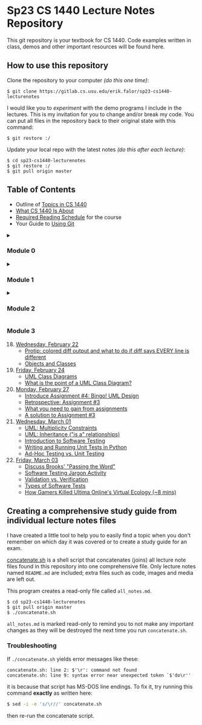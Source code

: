 # Sp23 CS 1440 Lecture Notes Repository

This git repository is your textbook for CS 1440.
Code examples written in class, demos and other important resources will be found here.


## How to use this repository

Clone the repository to your computer *(do this one time)*:

```
$ git clone https://gitlab.cs.usu.edu/erik.falor/sp23-cs1440-lecturenotes
```

I would like you to *experiment* with the demo programs I include in the lectures.  This is my invitation for you to change and/or break my code.  You can put all files in the repository back to their original state with this command:

```
$ git restore :/
```

Update your local repo with the latest notes *(do this after each lecture)*:

```
$ cd sp23-cs1440-lecturenotes
$ git restore :/
$ git pull origin master
```


## Table of Contents

*   Outline of [Topics in CS 1440](./Outline_of_Topics.md)
*   [What CS 1440 Is About](./What_CS_1440_Is_About.md)
*   [Required Reading Schedule](./Required_Reading_Schedule.md) for the course
*   Your Guide to [Using Git](./Using_Git/README.md)

<details>
<summary><h3>Module 0</h3></summary>

01. [Monday, January 09](./Module0/Lec01-Mon_Jan_09/README.md)
	* [Get to know your professor](./Module0/Lec01-Mon_Jan_09/README.md#get-to-know-your-professor)
	* [You're hired](./Module0/Lec01-Mon_Jan_09/README.md#youre-hired)
	* [What CS 1440 is about](./Module0/Lec01-Mon_Jan_09/README.md#what-cs-1440-is-about)
	* [Problem-Solving Activity: When will you find time to sleep](./Module0/Lec01-Mon_Jan_09/README.md#problem-solving-activity-when-will-you-find-time-to-sleep)
02. [Wednesday, January 11](./Module0/Lec02-Wed_Jan_11/README.md)
	* [Be The Designated Questioner](./Module0/Lec02-Wed_Jan_11/README.md#be-the-designated-questioner)
	* [Setting up your computer for DuckieCorp](./Module0/Lec02-Wed_Jan_11/README.md#setting-up-your-computer-for-duckiecorp)
	* [Assignment #0: Shell Tutor](./Module0/Lec02-Wed_Jan_11/README.md#assignment-0-shell-tutor)
	* [Why are we learning an interface straight out of the 70's](./Module0/Lec02-Wed_Jan_11/README.md#why-are-we-learning-an-interface-straight-out-of-the-70s)
	* [Unix command line basics](./Module0/Lec02-Wed_Jan_11/README.md#unix-command-line-basics)
03. [Friday, January 13](./Module0/Lec03-Fri_Jan_13/README.md)
	* [Using Git at DuckieCorp](./Module0/Lec03-Fri_Jan_13/README.md#using-git-at-duckiecorp)
04. [Wednesday, January 18](./Module0/Lec04-Wed_Jan_18/README.md)
	* [When to Submit Your Work](./Module0/Lec04-Wed_Jan_18/README.md#when-to-submit-your-work)
	* [Assignment #1: Tic-Tac-Toe](./Module0/Lec04-Wed_Jan_18/README.md#assignment-1-tic-tac-toe)
	* [Software Development Plan and Sprint Signature](./Module0/Lec04-Wed_Jan_18/README.md#software-development-plan-and-sprint-signature)
	* [The Markdown markup language](./Module0/Lec04-Wed_Jan_18/README.md#the-markdown-markup-language)
05. [Friday, January 20](./Module0/Lec05-Fri_Jan_20/README.md)
	* [Stand Up Scrum Meetings](./Module0/Lec05-Fri_Jan_20/README.md#stand-up-scrum-meetings)
	* [Retrospective: Assignment #0](./Module0/Lec05-Fri_Jan_20/README.md#retrospective-assignment-0)
	* [How to Report Bugs Effectively](./Module0/Lec05-Fri_Jan_20/README.md#how-to-report-bugs-effectively)
06. [Monday, January 23](./Module0/Lec06-Mon_Jan_23/README.md)
	* [How to Use the Lecture Notes](./Module0/Lec06-Mon_Jan_23/README.md#how-to-use-the-lecture-notes)
	* [Using Modules for code organization](./Module0/Lec06-Mon_Jan_23/README.md#using-modules-for-code-organization)
	* [Namespace Collision Quiz](./Module0/Lec06-Mon_Jan_23/README.md#namespace-collision-quiz)

</details>


<details>
<summary><h3>Module 1</h3></summary>

07. [Wednesday, January 25](./Module1/Lec07-Wed_Jan_25/README.md)
	* [The Read, Eval, Print, Loop (REPL)](./Module1/Lec07-Wed_Jan_25/README.md#the-read-eval-print-loop-repl)
	* [What is an IDE?](./Module1/Lec07-Wed_Jan_25/README.md#what-is-an-ide)
	* [Coding by context menu (and other IDE pitfalls)](./Module1/Lec07-Wed_Jan_25/README.md#coding-by-context-menu-and-other-ide-pitfalls)
08. [Friday, January 27](./Module1/Lec08-Fri_Jan_27/README.md)
	* [The REPL is your code lab](./Module1/Lec08-Fri_Jan_27/README.md#the-repl-is-your-code-lab)
	* [How to Run Programs](./Module1/Lec08-Fri_Jan_27/README.md#how-to-run-programs)
09. [Monday, January 30](./Module1/Lec09-Mon_Jan_30/README.md)
	* [Retrospective: Assignment #1](./Module1/Lec09-Mon_Jan_30/README.md#retrospective-assignment-1)
	* [Assignment #2 - Text Tools](./Module1/Lec09-Mon_Jan_30/README.md#assignment-2-text-tools)
	* [Assignment #1 Code ~~Review~~ Roast](./Module1/Lec09-Mon_Jan_30/README.md#assignment-1-code-review-roast)
	* [What does PyCharm's green "Run" button *really* do?](./Module1/Lec09-Mon_Jan_30/README.md#what-does-pycharms-green-run-button-really-do)
10. [Wednesday, February 01](./Module1/Lec10-Wed_Feb_01/README.md)
	* [Debugging](./Module1/Lec10-Wed_Feb_01/README.md#debugging)
	* [Ten Cool Debugging Tricks That Will Impress Your Friends](./Module1/Lec10-Wed_Feb_01/README.md#ten-cool-debugging-tricks-that-will-impress-your-friends)
	* [How to Debug Anything in Four Easy Steps](./Module1/Lec10-Wed_Feb_01/README.md#how-to-debug-anything-in-four-easy-steps)
	* [Rubber Duck Debugging](./Module1/Lec10-Wed_Feb_01/README.md#rubber-duck-debugging)
	* [The "Wolf Fence" Algorithm for Finding Bugs](./Module1/Lec10-Wed_Feb_01/README.md#the-wolf-fence-algorithm-for-finding-bugs)
	* [How to Read a Stack Trace](./Module1/Lec10-Wed_Feb_01/README.md#how-to-read-a-stack-trace)
11. [Friday, February 03](./Module1/Lec11-Fri_Feb_03/README.md)
	* [Fred Brooks Jr.'s "The Tar Pit"](./Module1/Lec11-Fri_Feb_03/README.md#fred-brooks-jrs-the-tar-pit)
	* [Reading files in Python](./Module1/Lec11-Fri_Feb_03/README.md#reading-files-in-python)
	* [How to write the `cat` text tool](./Module1/Lec11-Fri_Feb_03/README.md#how-to-write-the-cat-text-tool)
	* [IDE Debugger Tools](./Module1/Lec11-Fri_Feb_03/README.md#ide-debugger-tools)
	* [Direct Debugging in the IDE](./Module1/Lec11-Fri_Feb_03/README.md#direct-debugging-in-the-ide)
	* [The call stack](./Module1/Lec11-Fri_Feb_03/README.md#the-call-stack)
	* [Another cool tool: the expression evaluator](./Module1/Lec11-Fri_Feb_03/README.md#another-cool-tool-the-expression-evaluator)

</details>


<details>
<summary><h3>Module 2</h3></summary>

12. [Monday, February 06](./Module2/Lec12-Mon_Feb_06/README.md)
	* [What kinds of programming languages are there?](./Module2/Lec12-Mon_Feb_06/README.md#what-kinds-of-programming-languages-are-there)
13. [Wednesday, February 08](./Module2/Lec13-Wed_Feb_08/README.md)
	* [Python's Built-in Data Structures](./Module2/Lec13-Wed_Feb_08/README.md#pythons-built-in-data-structures)
	* [Which data structure will give me the best performance](./Module2/Lec13-Wed_Feb_08/README.md#which-data-structure-will-give-me-the-best-performance)
	* [When should I use an *unordered* collection](./Module2/Lec13-Wed_Feb_08/README.md#when-should-i-use-an-unordered-collection)
14. [Friday, February 10](./Module2/Lec14-Fri_Feb_10/README.md)
	* [Demo: Making a dictionary out of favorite_colors.dat](./Module2/Lec14-Fri_Feb_10/README.md#demo-making-a-dictionary-out-of-favorite_colorsdat)
	* [`eval()` is evil](./Module2/Lec14-Fri_Feb_10/README.md#eval-is-evil)
15. [Monday, February 13](./Module2/Lec15-Mon_Feb_13/README.md)
	* [Introduce Assignment #3: Big Data Processing](./Module2/Lec15-Mon_Feb_13/README.md#introduce-assignment-3-big-data-processing)
	* [Assignment #2 Retrospective](./Module2/Lec15-Mon_Feb_13/README.md#assignment-2-retrospective)
	* [A solution to `paste`](./Module2/Lec15-Mon_Feb_13/README.md#a-solution-to-paste)
	* [Assignment #2 Code ~~Review~~ Roast](./Module2/Lec15-Mon_Feb_13/README.md#assignment-2-code-review-roast)
16. [Wednesday, February 15](./Module2/Lec16-Wed_Feb_15/README.md)
	* [Intermediate Git](./Module2/Lec16-Wed_Feb_15/README.md#intermediate-git)
17. [Friday, February 17](./Module2/Lec17-Fri_Feb_17/README.md)
	* [How to Read Documentation](./Module2/Lec17-Fri_Feb_17/README.md#how-to-read-documentation)
	* [Applying Text Tools to Assignment #3](./Module2/Lec17-Fri_Feb_17/README.md#applying-text-tools-to-assignment-3)
	* [Write the `startgrep` text tool](./Module2/Lec17-Fri_Feb_17/README.md#write-the-startgrep-text-tool)
	* [Redirect a program's output with the shell](./Module2/Lec17-Fri_Feb_17/README.md#redirect-a-programs-output-with-the-shell)

</details>


### Module 3
18. [Wednesday, February 22](./Module3/Lec18-Wed_Feb_22/README.md)
	* [Protip: colored diff output and what to do if diff says EVERY line is different](./Module3/Lec18-Wed_Feb_22/README.md#protip-colored-diff-output-and-what-to-do-if-diff-says-every-line-is-different)
	* [Objects and Classes](./Module3/Lec18-Wed_Feb_22/README.md#objects-and-classes)
19. [Friday, February 24](./Module3/Lec19-Fri_Feb_24/README.md)
	* [UML Class Diagrams](./Module3/Lec19-Fri_Feb_24/README.md#uml-class-diagrams)
	* [What is the point of a UML Class Diagram?](./Module3/Lec19-Fri_Feb_24/README.md#what-is-the-point-of-a-uml-class-diagram)
20. [Monday, February 27](./Module3/Lec20-Mon_Feb_27/README.md)
	* [Introduce Assignment #4: Bingo! UML Design](./Module3/Lec20-Mon_Feb_27/README.md#introduce-assignment-4-bingo-uml-design)
	* [Retrospective: Assignment #3](./Module3/Lec20-Mon_Feb_27/README.md#retrospective-assignment-3)
	* [What you need to gain from assignments](./Module3/Lec20-Mon_Feb_27/README.md#what-you-need-to-gain-from-assignments)
	* [A solution to Assignment #3](./Module3/Lec20-Mon_Feb_27/README.md#a-solution-to-assignment-3)
21. [Wednesday, March 01](./Module3/Lec21-Wed_Mar_01/README.md)
	* [UML: Multiplicity Constraints](./Module3/Lec21-Wed_Mar_01/README.md#uml-multiplicity-constraints)
	* [UML: Inheritance ("is a" relationships)](./Module3/Lec21-Wed_Mar_01/README.md#uml-inheritance-is-a-relationships)
	* [Introduction to Software Testing](./Module3/Lec21-Wed_Mar_01/README.md#introduction-to-software-testing)
	* [Writing and Running Unit Tests in Python](./Module3/Lec21-Wed_Mar_01/README.md#writing-and-running-unit-tests-in-python)
	* [Ad-Hoc Testing vs. Unit Testing](./Module3/Lec21-Wed_Mar_01/README.md#ad-hoc-testing-vs-unit-testing)
22. [Friday, March 03](./Module3/Lec22-Fri_Mar_03/README.md)
	* [Discuss Brooks' "Passing the Word"](./Module3/Lec22-Fri_Mar_03/README.md#discuss-brooks-passing-the-word)
	* [Software Testing Jargon Activity](./Module3/Lec22-Fri_Mar_03/README.md#software-testing-jargon-activity)
	* [Validation vs. Verification](./Module3/Lec22-Fri_Mar_03/README.md#validation-vs-verification)
	* [Types of Software Tests](./Module3/Lec22-Fri_Mar_03/README.md#types-of-software-tests)
	* [How Gamers Killed Ultima Online's Virtual Ecology (~8 mins)](./Module3/Lec22-Fri_Mar_03/README.md#how-gamers-killed-ultima-onlines-virtual-ecology-8-mins)



## Creating a comprehensive study guide from individual lecture notes files

I have created a little tool to help you to easily find a topic when you don't
remember on which day it was covered or to create a study guide for an exam.

[concatenate.sh](./concatenate.sh) is a shell script that concatenates (joins)
all lecture note files found in this repository into one comprehensive file.
Only lecture notes named `README.md` are included; extra files such as code,
images and media are left out.

This program creates a read-only file called `all_notes.md`.

```
$ cd sp23-cs1440-lecturenotes
$ git pull origin master
$ ./concatenate.sh
```

`all_notes.md`  is marked read-only to remind you to not make any important
changes as they will be destroyed the next time you run `concatenate.sh`.


### Troubleshooting

If `./concatenate.sh` yields error messages like these:

```
concatenate.sh: line 2: $'\r': command not found
concatenate.sh: line 9: syntax error near unexpected token `$'do\r''
```

it is because that script has MS-DOS line endings.  To fix it, try running this command **exactly** as written here:

```bash
$ sed -i -e 's/\r//' concatenate.sh
```

then re-run the concatenate script.
